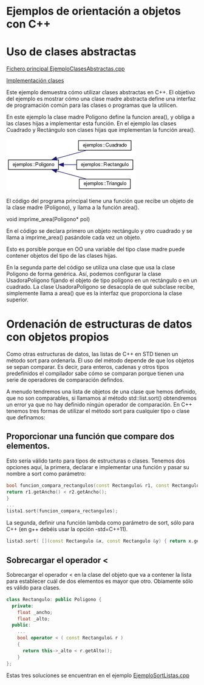 ﻿Ejemplos de orientación a objetos con C++
==========================================

# Uso de clases abstractas

[Fichero principal EjemploClasesAbstractas.cpp
](https://github.com/javism/EjemplosCpp/blob/master/src/EjemploClasesAbstractas.cpp "")

[Implementación clases
](https://github.com/javism/EjemplosCpp/tree/master/src/ClassesAbstractas "")

Este ejemplo demuestra cómo utilizar clases abstractas en C++. El objetivo del ejemplo es mostrar cómo una clase madre abstracta define una interfaz de programación común para las clases o programas que la utilicen.

En este ejemplo la clase madre Poligono define la funcion area(), y obliga a las clases hijas a implementar esta función. En el ejemplo las clases Cuadrado y Rectángulo son clases hijas que implementan la función area().

![Diagrama de clases del ejemplo](doc/inherit_graph_0.png "Diagrama de clases del ejemplo")

El código del programa principal tiene una función que recibe un objeto de la clase madre (Polígono), y llama a la función area().

void imprime_area(Poligono* pol)

En el código se declara primero un objeto rectángulo y otro cuadrado y se llama a imprime_area() pasándole cada vez un objeto. 

Esto es porsible porque en OO una variable del tipo clase madre puede contener objetos del tipo de las clases hijas.

En la segunda parte del código se utiliza una clase que usa la clase Poligono de forma genérica. Así, podemos configurar la clase UsadoraPoligono fijando el objeto de tipo polígono en un rectángulo o en un cuadrado. La clase UsadoraPoligono se desacopla de qué subclase recibe, simplemente llama a area() que es la interfaz que proporciona la clase superior.

# Ordenación de estructuras de datos con objetos propios

Como otras estructuras de datos, las listas de C++ en STD tienen un método sort para ordenarla. El uso del método depende de que los objetos se sepan comparar. Es decir, para enteros, cadenas y otros tipos predefinidos el compilador sabe cómo se comparan porque tienen una serie de operadores de comparación defindos.

A menudo tendremos una lista de objetos de una clase que hemos definido, que no son comparables, si llamamos al método std::list.sort() obtendremos un error ya que no hay definido ningún operador de comparación. En C++ tenemos tres formas de utilizar el método sort para cualquier tipo o clase que definamos:

## Proporcionar una función que compare dos elementos.

Esto sería válido tanto para tipos de estructuras o clases. Tenemos dos opciones aquí, la primera, declarar e implementar una función y pasar su nombre a sort como parámetro:

```C++
bool funcion_compara_rectangulos(const Rectangulo& r1, const Rectangulo& r2) {
return r1.getAncho() < r2.getAncho();
}
...
lista1.sort(funcion_compara_rectangulos);
```
La segunda, definir una función lambda como parámetro de sort, sólo para C++ (en g++ debéis usar la opción -std=C++11). 

```C++
lista3.sort( [](const Rectangulo &x, const Rectangulo &y) { return x.getAlto() > y.getAlto(); } );
```
  
## Sobrecargar el operador < 

Sobrecargar el operador < en la clase del objeto que va a contener la lista para establecer cuál de dos elementos es mayor que otro. Obiamente sólo es válido para clases.

```C++
class Rectangulo: public Poligono {
  private:
    float _ancho;
    float _alto;
  public:
    ...
    bool operator < ( const Rectangulo& r )
    {
      return this->_alto < r.getAlto();
    }
};
```

Estas tres soluciones se encuentran en el ejemplo [EjemploSortListas.cpp](https://github.com/javism/EjemplosCpp/blob/master/src/EjemploSortListas.cpp)

